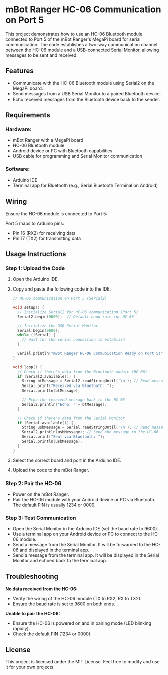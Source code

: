 # mBot Ranger HC-06 Communication on Port 5

This project demonstrates how to use an HC-06 Bluetooth module connected to Port 5 of the mBot Ranger's MegaPi board for serial communication. The code establishes a two-way communication channel between the HC-06 module and a USB-connected Serial Monitor, allowing messages to be sent and received.

## Features

- Communicate with the HC-06 Bluetooth module using Serial2 on the MegaPi board.
- Send messages from a USB Serial Monitor to a paired Bluetooth device.
- Echo received messages from the Bluetooth device back to the sender.

## Requirements

### Hardware:

- mBot Ranger with a MegaPi board
- HC-06 Bluetooth module
- Android device or PC with Bluetooth capabilities
- USB cable for programming and Serial Monitor communication

### Software:

- Arduino IDE
- Terminal app for Bluetooth (e.g., Serial Bluetooth Terminal on Android)

## Wiring

Ensure the HC-06 module is connected to Port 5:

Port 5 maps to Arduino pins:

- Pin 16 (RX2) for receiving data
- Pin 17 (TX2) for transmitting data

## Usage Instructions

### Step 1: Upload the Code

1. Open the Arduino IDE.
2. Copy and paste the following code into the IDE:

    ```cpp
    // HC-06 communication on Port 5 (Serial2)

    void setup() {
      // Initialize Serial2 for HC-06 communication (Port 5)
      Serial2.begin(9600);  // Default baud rate for HC-06

      // Initialize the USB Serial Monitor
      Serial.begin(9600);
      while (!Serial) {
        // Wait for the serial connection to establish
      }

      Serial.println("mBot Ranger HC-06 Communication Ready on Port 5!");
    }

    void loop() {
      // Check if there's data from the Bluetooth module (HC-06)
      if (Serial2.available()) {
        String btMessage = Serial2.readStringUntil('\n'); // Read message from HC-06
        Serial.print("Received via Bluetooth: ");
        Serial.println(btMessage);

        // Echo the received message back to the HC-06
        Serial2.println("Echo: " + btMessage);
      }

      // Check if there's data from the Serial Monitor
      if (Serial.available()) {
        String usbMessage = Serial.readStringUntil('\n'); // Read message from Serial Monitor
        Serial2.println(usbMessage); // Send the message to the HC-06
        Serial.print("Sent via Bluetooth: ");
        Serial.println(usbMessage);
      }
    }
    ```

3. Select the correct board and port in the Arduino IDE.
4. Upload the code to the mBot Ranger.

### Step 2: Pair the HC-06

- Power on the mBot Ranger.
- Pair the HC-06 module with your Android device or PC via Bluetooth. The default PIN is usually 1234 or 0000.

### Step 3: Test Communication

- Open the Serial Monitor in the Arduino IDE (set the baud rate to 9600).
- Use a terminal app on your Android device or PC to connect to the HC-06 module.
- Send a message from the Serial Monitor. It will be forwarded to the HC-06 and displayed in the terminal app.
- Send a message from the terminal app. It will be displayed in the Serial Monitor and echoed back to the terminal app.

## Troubleshooting

**No data received from the HC-06:**
- Verify the wiring of the HC-06 module (TX to RX2, RX to TX2).
- Ensure the baud rate is set to 9600 on both ends.

**Unable to pair the HC-06:**
- Ensure the HC-06 is powered on and in pairing mode (LED blinking rapidly).
- Check the default PIN (1234 or 0000).

## License

This project is licensed under the MIT License. Feel free to modify and use it for your own projects.
